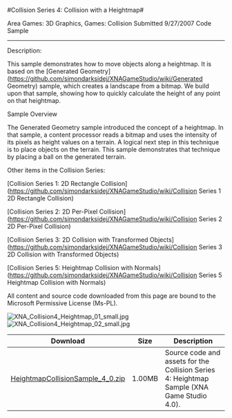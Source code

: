 #Collision Series 4: Collision with a Heightmap#

Area
Games: 3D Graphics, Games: Collision
Submitted
9/27/2007
Code Sample

---

Description:

This sample demonstrates how to move objects along a heightmap. It is based on the [Generated Geometry](https://github.com/simondarksidej/XNAGameStudio/wiki/Generated Geometry) sample, which creates a landscape from a bitmap. We build upon that sample, showing how to quickly calculate the height of any point on that heightmap.

Sample Overview

The Generated Geometry sample introduced the concept of a heightmap. In that sample, a content processor reads a bitmap and uses the intensity of its pixels as height values on a terrain. A logical next step in this technique is to place objects on the terrain. This sample demonstrates that technique by placing a ball on the generated terrain.

Other items in the Collision Series:

[Collision Series 1: 2D Rectangle Collision](https://github.com/simondarksidej/XNAGameStudio/wiki/Collision Series 1 2D Rectangle Collision)

[Collision Series 2: 2D Per-Pixel Collision](https://github.com/simondarksidej/XNAGameStudio/wiki/Collision Series 2 2D Per-Pixel Collision)

[Collision Series 3: 2D Collision with Transformed Objects](https://github.com/simondarksidej/XNAGameStudio/wiki/Collision Series 3 2D Collision with Transformed Objects)

[Collision Series 5: Heightmap Collision with Normals](https://github.com/simondarksidej/XNAGameStudio/wiki/Collision Series 5 Heightmap Collision with Normals)

 
All content and source code downloaded from this page are bound to the Microsoft Permissive License (Ms-PL).

![XNA_Collision4_Heightmap_01_small.jpg](https://github.com/simondarksidej/XNAGameStudio/blob/master/Images/XNA_Collision4_Heightmap_01_small.jpg)![XNA_Collision4_Heightmap_02_small.jpg](https://github.com/simondarksidej/XNAGameStudio/blob/master/Images/XNA_Collision4_Heightmap_02_small.jpg)
	

Download | Size | Description
---|---|---|
[HeightmapCollisionSample_4_0.zip](https://github.com/simondarksidej/XNAGameStudio/blob/master/Samples/HeightmapCollisionSample_4_0.zip?raw=true) | 1.00MB | Source code and assets for the Collision Series 4: Heightmap Sample (XNA Game Studio 4.0). 